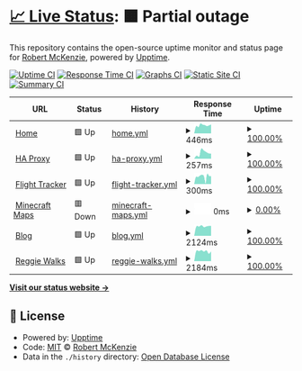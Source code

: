 # [📈 Live Status](https://m1xzg.github.io/uptime): <!--live status--> **🟧 Partial outage**

This repository contains the open-source uptime monitor and status page for [Robert McKenzie](https://www.uk-experience.com), powered by [Upptime](https://github.com/upptime/upptime).

[![Uptime CI](https://github.com/m1xzg/uptime/workflows/Uptime%20CI/badge.svg)](https://github.com/m1xzg/uptime/actions?query=workflow%3A%22Uptime+CI%22)
[![Response Time CI](https://github.com/m1xzg/uptime/workflows/Response%20Time%20CI/badge.svg)](https://github.com/m1xzg/uptime/actions?query=workflow%3A%22Response+Time+CI%22)
[![Graphs CI](https://github.com/m1xzg/uptime/workflows/Graphs%20CI/badge.svg)](https://github.com/m1xzg/uptime/actions?query=workflow%3A%22Graphs+CI%22)
[![Static Site CI](https://github.com/m1xzg/uptime/workflows/Static%20Site%20CI/badge.svg)](https://github.com/m1xzg/uptime/actions?query=workflow%3A%22Static+Site+CI%22)
[![Summary CI](https://github.com/m1xzg/uptime/workflows/Summary%20CI/badge.svg)](https://github.com/m1xzg/uptime/actions?query=workflow%3A%22Summary+CI%22)

<!--start: status pages-->
<!-- This summary is generated by Upptime (https://github.com/upptime/upptime) -->
<!-- Do not edit this manually, your changes will be overwritten -->
<!-- prettier-ignore -->
| URL | Status | History | Response Time | Uptime |
| --- | ------ | ------- | ------------- | ------ |
| <img alt="" src="https://icons.duckduckgo.com/ip3/home.rpmdp.com.ico" height="13"> [Home](https://home.rpmdp.com) | 🟩 Up | [home.yml](https://github.com/M1XZG/uptime/commits/HEAD/history/home.yml) | <details><summary><img alt="Response time graph" src="./graphs/home/response-time-week.png" height="20"> 446ms</summary><br><a href="https://m1xzg.github.io/uptime/history/home"><img alt="Response time 458" src="https://img.shields.io/endpoint?url=https%3A%2F%2Fraw.githubusercontent.com%2FM1XZG%2Fuptime%2FHEAD%2Fapi%2Fhome%2Fresponse-time.json"></a><br><a href="https://m1xzg.github.io/uptime/history/home"><img alt="24-hour response time 556" src="https://img.shields.io/endpoint?url=https%3A%2F%2Fraw.githubusercontent.com%2FM1XZG%2Fuptime%2FHEAD%2Fapi%2Fhome%2Fresponse-time-day.json"></a><br><a href="https://m1xzg.github.io/uptime/history/home"><img alt="7-day response time 446" src="https://img.shields.io/endpoint?url=https%3A%2F%2Fraw.githubusercontent.com%2FM1XZG%2Fuptime%2FHEAD%2Fapi%2Fhome%2Fresponse-time-week.json"></a><br><a href="https://m1xzg.github.io/uptime/history/home"><img alt="30-day response time 550" src="https://img.shields.io/endpoint?url=https%3A%2F%2Fraw.githubusercontent.com%2FM1XZG%2Fuptime%2FHEAD%2Fapi%2Fhome%2Fresponse-time-month.json"></a><br><a href="https://m1xzg.github.io/uptime/history/home"><img alt="1-year response time 458" src="https://img.shields.io/endpoint?url=https%3A%2F%2Fraw.githubusercontent.com%2FM1XZG%2Fuptime%2FHEAD%2Fapi%2Fhome%2Fresponse-time-year.json"></a></details> | <details><summary><a href="https://m1xzg.github.io/uptime/history/home">100.00%</a></summary><a href="https://m1xzg.github.io/uptime/history/home"><img alt="All-time uptime 98.44%" src="https://img.shields.io/endpoint?url=https%3A%2F%2Fraw.githubusercontent.com%2FM1XZG%2Fuptime%2FHEAD%2Fapi%2Fhome%2Fuptime.json"></a><br><a href="https://m1xzg.github.io/uptime/history/home"><img alt="24-hour uptime 100.00%" src="https://img.shields.io/endpoint?url=https%3A%2F%2Fraw.githubusercontent.com%2FM1XZG%2Fuptime%2FHEAD%2Fapi%2Fhome%2Fuptime-day.json"></a><br><a href="https://m1xzg.github.io/uptime/history/home"><img alt="7-day uptime 100.00%" src="https://img.shields.io/endpoint?url=https%3A%2F%2Fraw.githubusercontent.com%2FM1XZG%2Fuptime%2FHEAD%2Fapi%2Fhome%2Fuptime-week.json"></a><br><a href="https://m1xzg.github.io/uptime/history/home"><img alt="30-day uptime 99.37%" src="https://img.shields.io/endpoint?url=https%3A%2F%2Fraw.githubusercontent.com%2FM1XZG%2Fuptime%2FHEAD%2Fapi%2Fhome%2Fuptime-month.json"></a><br><a href="https://m1xzg.github.io/uptime/history/home"><img alt="1-year uptime 98.44%" src="https://img.shields.io/endpoint?url=https%3A%2F%2Fraw.githubusercontent.com%2FM1XZG%2Fuptime%2FHEAD%2Fapi%2Fhome%2Fuptime-year.json"></a></details>
| <img alt="" src="https://icons.duckduckgo.com/ip3/minecraft.rpmdp.com.ico" height="13"> [HA Proxy](http://minecraft.rpmdp.com) | 🟩 Up | [ha-proxy.yml](https://github.com/M1XZG/uptime/commits/HEAD/history/ha-proxy.yml) | <details><summary><img alt="Response time graph" src="./graphs/ha-proxy/response-time-week.png" height="20"> 257ms</summary><br><a href="https://m1xzg.github.io/uptime/history/ha-proxy"><img alt="Response time 196" src="https://img.shields.io/endpoint?url=https%3A%2F%2Fraw.githubusercontent.com%2FM1XZG%2Fuptime%2FHEAD%2Fapi%2Fha-proxy%2Fresponse-time.json"></a><br><a href="https://m1xzg.github.io/uptime/history/ha-proxy"><img alt="24-hour response time 337" src="https://img.shields.io/endpoint?url=https%3A%2F%2Fraw.githubusercontent.com%2FM1XZG%2Fuptime%2FHEAD%2Fapi%2Fha-proxy%2Fresponse-time-day.json"></a><br><a href="https://m1xzg.github.io/uptime/history/ha-proxy"><img alt="7-day response time 257" src="https://img.shields.io/endpoint?url=https%3A%2F%2Fraw.githubusercontent.com%2FM1XZG%2Fuptime%2FHEAD%2Fapi%2Fha-proxy%2Fresponse-time-week.json"></a><br><a href="https://m1xzg.github.io/uptime/history/ha-proxy"><img alt="30-day response time 206" src="https://img.shields.io/endpoint?url=https%3A%2F%2Fraw.githubusercontent.com%2FM1XZG%2Fuptime%2FHEAD%2Fapi%2Fha-proxy%2Fresponse-time-month.json"></a><br><a href="https://m1xzg.github.io/uptime/history/ha-proxy"><img alt="1-year response time 196" src="https://img.shields.io/endpoint?url=https%3A%2F%2Fraw.githubusercontent.com%2FM1XZG%2Fuptime%2FHEAD%2Fapi%2Fha-proxy%2Fresponse-time-year.json"></a></details> | <details><summary><a href="https://m1xzg.github.io/uptime/history/ha-proxy">100.00%</a></summary><a href="https://m1xzg.github.io/uptime/history/ha-proxy"><img alt="All-time uptime 100.00%" src="https://img.shields.io/endpoint?url=https%3A%2F%2Fraw.githubusercontent.com%2FM1XZG%2Fuptime%2FHEAD%2Fapi%2Fha-proxy%2Fuptime.json"></a><br><a href="https://m1xzg.github.io/uptime/history/ha-proxy"><img alt="24-hour uptime 100.00%" src="https://img.shields.io/endpoint?url=https%3A%2F%2Fraw.githubusercontent.com%2FM1XZG%2Fuptime%2FHEAD%2Fapi%2Fha-proxy%2Fuptime-day.json"></a><br><a href="https://m1xzg.github.io/uptime/history/ha-proxy"><img alt="7-day uptime 100.00%" src="https://img.shields.io/endpoint?url=https%3A%2F%2Fraw.githubusercontent.com%2FM1XZG%2Fuptime%2FHEAD%2Fapi%2Fha-proxy%2Fuptime-week.json"></a><br><a href="https://m1xzg.github.io/uptime/history/ha-proxy"><img alt="30-day uptime 100.00%" src="https://img.shields.io/endpoint?url=https%3A%2F%2Fraw.githubusercontent.com%2FM1XZG%2Fuptime%2FHEAD%2Fapi%2Fha-proxy%2Fuptime-month.json"></a><br><a href="https://m1xzg.github.io/uptime/history/ha-proxy"><img alt="1-year uptime 100.00%" src="https://img.shields.io/endpoint?url=https%3A%2F%2Fraw.githubusercontent.com%2FM1XZG%2Fuptime%2FHEAD%2Fapi%2Fha-proxy%2Fuptime-year.json"></a></details>
| <img alt="" src="https://icons.duckduckgo.com/ip3/minecraft.rpmdp.com.ico" height="13"> [Flight Tracker](http://minecraft.rpmdp.com/fa/) | 🟩 Up | [flight-tracker.yml](https://github.com/M1XZG/uptime/commits/HEAD/history/flight-tracker.yml) | <details><summary><img alt="Response time graph" src="./graphs/flight-tracker/response-time-week.png" height="20"> 300ms</summary><br><a href="https://m1xzg.github.io/uptime/history/flight-tracker"><img alt="Response time 334" src="https://img.shields.io/endpoint?url=https%3A%2F%2Fraw.githubusercontent.com%2FM1XZG%2Fuptime%2FHEAD%2Fapi%2Fflight-tracker%2Fresponse-time.json"></a><br><a href="https://m1xzg.github.io/uptime/history/flight-tracker"><img alt="24-hour response time 355" src="https://img.shields.io/endpoint?url=https%3A%2F%2Fraw.githubusercontent.com%2FM1XZG%2Fuptime%2FHEAD%2Fapi%2Fflight-tracker%2Fresponse-time-day.json"></a><br><a href="https://m1xzg.github.io/uptime/history/flight-tracker"><img alt="7-day response time 300" src="https://img.shields.io/endpoint?url=https%3A%2F%2Fraw.githubusercontent.com%2FM1XZG%2Fuptime%2FHEAD%2Fapi%2Fflight-tracker%2Fresponse-time-week.json"></a><br><a href="https://m1xzg.github.io/uptime/history/flight-tracker"><img alt="30-day response time 565" src="https://img.shields.io/endpoint?url=https%3A%2F%2Fraw.githubusercontent.com%2FM1XZG%2Fuptime%2FHEAD%2Fapi%2Fflight-tracker%2Fresponse-time-month.json"></a><br><a href="https://m1xzg.github.io/uptime/history/flight-tracker"><img alt="1-year response time 334" src="https://img.shields.io/endpoint?url=https%3A%2F%2Fraw.githubusercontent.com%2FM1XZG%2Fuptime%2FHEAD%2Fapi%2Fflight-tracker%2Fresponse-time-year.json"></a></details> | <details><summary><a href="https://m1xzg.github.io/uptime/history/flight-tracker">100.00%</a></summary><a href="https://m1xzg.github.io/uptime/history/flight-tracker"><img alt="All-time uptime 99.51%" src="https://img.shields.io/endpoint?url=https%3A%2F%2Fraw.githubusercontent.com%2FM1XZG%2Fuptime%2FHEAD%2Fapi%2Fflight-tracker%2Fuptime.json"></a><br><a href="https://m1xzg.github.io/uptime/history/flight-tracker"><img alt="24-hour uptime 100.00%" src="https://img.shields.io/endpoint?url=https%3A%2F%2Fraw.githubusercontent.com%2FM1XZG%2Fuptime%2FHEAD%2Fapi%2Fflight-tracker%2Fuptime-day.json"></a><br><a href="https://m1xzg.github.io/uptime/history/flight-tracker"><img alt="7-day uptime 100.00%" src="https://img.shields.io/endpoint?url=https%3A%2F%2Fraw.githubusercontent.com%2FM1XZG%2Fuptime%2FHEAD%2Fapi%2Fflight-tracker%2Fuptime-week.json"></a><br><a href="https://m1xzg.github.io/uptime/history/flight-tracker"><img alt="30-day uptime 99.50%" src="https://img.shields.io/endpoint?url=https%3A%2F%2Fraw.githubusercontent.com%2FM1XZG%2Fuptime%2FHEAD%2Fapi%2Fflight-tracker%2Fuptime-month.json"></a><br><a href="https://m1xzg.github.io/uptime/history/flight-tracker"><img alt="1-year uptime 99.51%" src="https://img.shields.io/endpoint?url=https%3A%2F%2Fraw.githubusercontent.com%2FM1XZG%2Fuptime%2FHEAD%2Fapi%2Fflight-tracker%2Fuptime-year.json"></a></details>
| <img alt="" src="https://icons.duckduckgo.com/ip3/minecraft.rpmdp.com.ico" height="13"> [Minecraft Maps](http://minecraft.rpmdp.com:8123) | 🟥 Down | [minecraft-maps.yml](https://github.com/M1XZG/uptime/commits/HEAD/history/minecraft-maps.yml) | <details><summary><img alt="Response time graph" src="./graphs/minecraft-maps/response-time-week.png" height="20"> 0ms</summary><br><a href="https://m1xzg.github.io/uptime/history/minecraft-maps"><img alt="Response time 96" src="https://img.shields.io/endpoint?url=https%3A%2F%2Fraw.githubusercontent.com%2FM1XZG%2Fuptime%2FHEAD%2Fapi%2Fminecraft-maps%2Fresponse-time.json"></a><br><a href="https://m1xzg.github.io/uptime/history/minecraft-maps"><img alt="24-hour response time 0" src="https://img.shields.io/endpoint?url=https%3A%2F%2Fraw.githubusercontent.com%2FM1XZG%2Fuptime%2FHEAD%2Fapi%2Fminecraft-maps%2Fresponse-time-day.json"></a><br><a href="https://m1xzg.github.io/uptime/history/minecraft-maps"><img alt="7-day response time 0" src="https://img.shields.io/endpoint?url=https%3A%2F%2Fraw.githubusercontent.com%2FM1XZG%2Fuptime%2FHEAD%2Fapi%2Fminecraft-maps%2Fresponse-time-week.json"></a><br><a href="https://m1xzg.github.io/uptime/history/minecraft-maps"><img alt="30-day response time 0" src="https://img.shields.io/endpoint?url=https%3A%2F%2Fraw.githubusercontent.com%2FM1XZG%2Fuptime%2FHEAD%2Fapi%2Fminecraft-maps%2Fresponse-time-month.json"></a><br><a href="https://m1xzg.github.io/uptime/history/minecraft-maps"><img alt="1-year response time 96" src="https://img.shields.io/endpoint?url=https%3A%2F%2Fraw.githubusercontent.com%2FM1XZG%2Fuptime%2FHEAD%2Fapi%2Fminecraft-maps%2Fresponse-time-year.json"></a></details> | <details><summary><a href="https://m1xzg.github.io/uptime/history/minecraft-maps">0.00%</a></summary><a href="https://m1xzg.github.io/uptime/history/minecraft-maps"><img alt="All-time uptime 37.80%" src="https://img.shields.io/endpoint?url=https%3A%2F%2Fraw.githubusercontent.com%2FM1XZG%2Fuptime%2FHEAD%2Fapi%2Fminecraft-maps%2Fuptime.json"></a><br><a href="https://m1xzg.github.io/uptime/history/minecraft-maps"><img alt="24-hour uptime 0.00%" src="https://img.shields.io/endpoint?url=https%3A%2F%2Fraw.githubusercontent.com%2FM1XZG%2Fuptime%2FHEAD%2Fapi%2Fminecraft-maps%2Fuptime-day.json"></a><br><a href="https://m1xzg.github.io/uptime/history/minecraft-maps"><img alt="7-day uptime 0.00%" src="https://img.shields.io/endpoint?url=https%3A%2F%2Fraw.githubusercontent.com%2FM1XZG%2Fuptime%2FHEAD%2Fapi%2Fminecraft-maps%2Fuptime-week.json"></a><br><a href="https://m1xzg.github.io/uptime/history/minecraft-maps"><img alt="30-day uptime 0.00%" src="https://img.shields.io/endpoint?url=https%3A%2F%2Fraw.githubusercontent.com%2FM1XZG%2Fuptime%2FHEAD%2Fapi%2Fminecraft-maps%2Fuptime-month.json"></a><br><a href="https://m1xzg.github.io/uptime/history/minecraft-maps"><img alt="1-year uptime 37.80%" src="https://img.shields.io/endpoint?url=https%3A%2F%2Fraw.githubusercontent.com%2FM1XZG%2Fuptime%2FHEAD%2Fapi%2Fminecraft-maps%2Fuptime-year.json"></a></details>
| <img alt="" src="https://icons.duckduckgo.com/ip3/www.uk-experience.com.ico" height="13"> [Blog](https://www.uk-experience.com) | 🟩 Up | [blog.yml](https://github.com/M1XZG/uptime/commits/HEAD/history/blog.yml) | <details><summary><img alt="Response time graph" src="./graphs/blog/response-time-week.png" height="20"> 2124ms</summary><br><a href="https://m1xzg.github.io/uptime/history/blog"><img alt="Response time 2167" src="https://img.shields.io/endpoint?url=https%3A%2F%2Fraw.githubusercontent.com%2FM1XZG%2Fuptime%2FHEAD%2Fapi%2Fblog%2Fresponse-time.json"></a><br><a href="https://m1xzg.github.io/uptime/history/blog"><img alt="24-hour response time 2253" src="https://img.shields.io/endpoint?url=https%3A%2F%2Fraw.githubusercontent.com%2FM1XZG%2Fuptime%2FHEAD%2Fapi%2Fblog%2Fresponse-time-day.json"></a><br><a href="https://m1xzg.github.io/uptime/history/blog"><img alt="7-day response time 2124" src="https://img.shields.io/endpoint?url=https%3A%2F%2Fraw.githubusercontent.com%2FM1XZG%2Fuptime%2FHEAD%2Fapi%2Fblog%2Fresponse-time-week.json"></a><br><a href="https://m1xzg.github.io/uptime/history/blog"><img alt="30-day response time 2277" src="https://img.shields.io/endpoint?url=https%3A%2F%2Fraw.githubusercontent.com%2FM1XZG%2Fuptime%2FHEAD%2Fapi%2Fblog%2Fresponse-time-month.json"></a><br><a href="https://m1xzg.github.io/uptime/history/blog"><img alt="1-year response time 2167" src="https://img.shields.io/endpoint?url=https%3A%2F%2Fraw.githubusercontent.com%2FM1XZG%2Fuptime%2FHEAD%2Fapi%2Fblog%2Fresponse-time-year.json"></a></details> | <details><summary><a href="https://m1xzg.github.io/uptime/history/blog">100.00%</a></summary><a href="https://m1xzg.github.io/uptime/history/blog"><img alt="All-time uptime 99.94%" src="https://img.shields.io/endpoint?url=https%3A%2F%2Fraw.githubusercontent.com%2FM1XZG%2Fuptime%2FHEAD%2Fapi%2Fblog%2Fuptime.json"></a><br><a href="https://m1xzg.github.io/uptime/history/blog"><img alt="24-hour uptime 100.00%" src="https://img.shields.io/endpoint?url=https%3A%2F%2Fraw.githubusercontent.com%2FM1XZG%2Fuptime%2FHEAD%2Fapi%2Fblog%2Fuptime-day.json"></a><br><a href="https://m1xzg.github.io/uptime/history/blog"><img alt="7-day uptime 100.00%" src="https://img.shields.io/endpoint?url=https%3A%2F%2Fraw.githubusercontent.com%2FM1XZG%2Fuptime%2FHEAD%2Fapi%2Fblog%2Fuptime-week.json"></a><br><a href="https://m1xzg.github.io/uptime/history/blog"><img alt="30-day uptime 100.00%" src="https://img.shields.io/endpoint?url=https%3A%2F%2Fraw.githubusercontent.com%2FM1XZG%2Fuptime%2FHEAD%2Fapi%2Fblog%2Fuptime-month.json"></a><br><a href="https://m1xzg.github.io/uptime/history/blog"><img alt="1-year uptime 99.94%" src="https://img.shields.io/endpoint?url=https%3A%2F%2Fraw.githubusercontent.com%2FM1XZG%2Fuptime%2FHEAD%2Fapi%2Fblog%2Fuptime-year.json"></a></details>
| <img alt="" src="https://icons.duckduckgo.com/ip3/www.reggiewalkswitney.co.uk.ico" height="13"> [Reggie Walks](https://www.reggiewalkswitney.co.uk) | 🟩 Up | [reggie-walks.yml](https://github.com/M1XZG/uptime/commits/HEAD/history/reggie-walks.yml) | <details><summary><img alt="Response time graph" src="./graphs/reggie-walks/response-time-week.png" height="20"> 2184ms</summary><br><a href="https://m1xzg.github.io/uptime/history/reggie-walks"><img alt="Response time 2372" src="https://img.shields.io/endpoint?url=https%3A%2F%2Fraw.githubusercontent.com%2FM1XZG%2Fuptime%2FHEAD%2Fapi%2Freggie-walks%2Fresponse-time.json"></a><br><a href="https://m1xzg.github.io/uptime/history/reggie-walks"><img alt="24-hour response time 2477" src="https://img.shields.io/endpoint?url=https%3A%2F%2Fraw.githubusercontent.com%2FM1XZG%2Fuptime%2FHEAD%2Fapi%2Freggie-walks%2Fresponse-time-day.json"></a><br><a href="https://m1xzg.github.io/uptime/history/reggie-walks"><img alt="7-day response time 2184" src="https://img.shields.io/endpoint?url=https%3A%2F%2Fraw.githubusercontent.com%2FM1XZG%2Fuptime%2FHEAD%2Fapi%2Freggie-walks%2Fresponse-time-week.json"></a><br><a href="https://m1xzg.github.io/uptime/history/reggie-walks"><img alt="30-day response time 2543" src="https://img.shields.io/endpoint?url=https%3A%2F%2Fraw.githubusercontent.com%2FM1XZG%2Fuptime%2FHEAD%2Fapi%2Freggie-walks%2Fresponse-time-month.json"></a><br><a href="https://m1xzg.github.io/uptime/history/reggie-walks"><img alt="1-year response time 2372" src="https://img.shields.io/endpoint?url=https%3A%2F%2Fraw.githubusercontent.com%2FM1XZG%2Fuptime%2FHEAD%2Fapi%2Freggie-walks%2Fresponse-time-year.json"></a></details> | <details><summary><a href="https://m1xzg.github.io/uptime/history/reggie-walks">100.00%</a></summary><a href="https://m1xzg.github.io/uptime/history/reggie-walks"><img alt="All-time uptime 99.94%" src="https://img.shields.io/endpoint?url=https%3A%2F%2Fraw.githubusercontent.com%2FM1XZG%2Fuptime%2FHEAD%2Fapi%2Freggie-walks%2Fuptime.json"></a><br><a href="https://m1xzg.github.io/uptime/history/reggie-walks"><img alt="24-hour uptime 100.00%" src="https://img.shields.io/endpoint?url=https%3A%2F%2Fraw.githubusercontent.com%2FM1XZG%2Fuptime%2FHEAD%2Fapi%2Freggie-walks%2Fuptime-day.json"></a><br><a href="https://m1xzg.github.io/uptime/history/reggie-walks"><img alt="7-day uptime 100.00%" src="https://img.shields.io/endpoint?url=https%3A%2F%2Fraw.githubusercontent.com%2FM1XZG%2Fuptime%2FHEAD%2Fapi%2Freggie-walks%2Fuptime-week.json"></a><br><a href="https://m1xzg.github.io/uptime/history/reggie-walks"><img alt="30-day uptime 100.00%" src="https://img.shields.io/endpoint?url=https%3A%2F%2Fraw.githubusercontent.com%2FM1XZG%2Fuptime%2FHEAD%2Fapi%2Freggie-walks%2Fuptime-month.json"></a><br><a href="https://m1xzg.github.io/uptime/history/reggie-walks"><img alt="1-year uptime 99.94%" src="https://img.shields.io/endpoint?url=https%3A%2F%2Fraw.githubusercontent.com%2FM1XZG%2Fuptime%2FHEAD%2Fapi%2Freggie-walks%2Fuptime-year.json"></a></details>

<!--end: status pages-->

[**Visit our status website →**](https://m1xzg.github.io/uptime)

## 📄 License

- Powered by: [Upptime](https://github.com/upptime/upptime)
- Code: [MIT](./LICENSE) © [Robert McKenzie](https://www.uk-experience.com)
- Data in the `./history` directory: [Open Database License](https://opendatacommons.org/licenses/odbl/1-0/)
